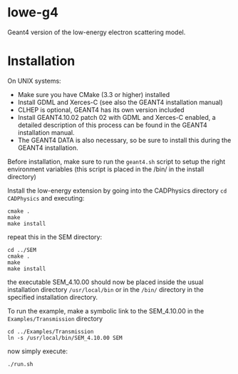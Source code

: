 # lowe-g4
Geant4 version of the low-energy electron scattering model.

# Installation
On UNIX systems:
* Make sure you have CMake (3.3 or higher) installed
* Install GDML and Xerces-C (see also the GEANT4 installation manual)
* CLHEP is optional, GEANT4 has its own version included
* Install GEANT4.10.02 patch 02 with GDML and Xerces-C enabled, a detailed description of this process can be found in the GEANT4 installation manual.
* The GEANT4 DATA is also necessary, so be sure to install this during the GEANT4 installation.

Before installation, make sure to run the `geant4.sh` script to setup the right environment variables (this script is placed in the /bin/ in the install directory)

Install the low-energy extension by going into the CADPhysics directory `cd CADPhysics` and executing:

    cmake .
    make
    make install

repeat this in the SEM directory:

    cd ../SEM
    cmake .
    make
    make install

the executable SEM_4.10.00 should now be placed inside the usual installation directory `/usr/local/bin`
or in the `/bin/` directory in the specified installation directory.

To run the example, make a symbolic link to the SEM_4.10.00 in the `Examples/Transmission` directory

    cd ../Examples/Transmission
    ln -s /usr/local/bin/SEM_4.10.00 SEM
 
now simply execute:
 
    ./run.sh

